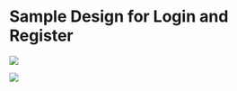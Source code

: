 # Sample Design for Login and Register

![](https://m7madmagdy.github.io/pages/login.jpg)

![](https://m7madmagdy.github.io/pages/signup.jpg)
